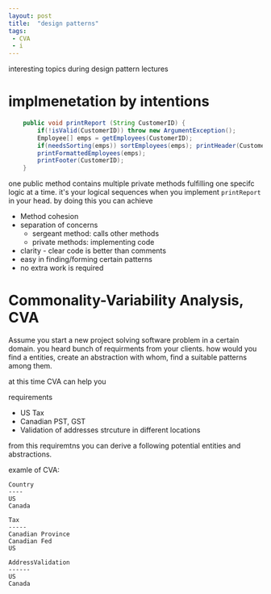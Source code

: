 ```yaml
---
layout: post
title:  "design patterns"
tags:
 - CVA
 - i
---
```


interesting topics during design pattern lectures

# implmenetation by intentions

```java
    public void printReport (String CustomerID) { 
        if(!isValid(CustomerID)) throw new ArgumentException(); 
        Employee[] emps = getEmployees(CustomerID);
        if(needsSorting(emps)) sortEmployees(emps); printHeader(CustomerID);
        printFormattedEmployees(emps);
        printFooter(CustomerID);
    }
```
one public method contains multiple private methods fulfilling one specifc logic at a time. it's your logical sequences when you implement `printReport` in your head. by doing this you can achieve

- Method cohesion
- separation of concerns
    - sergeant method: calls other methods
    - private methods: implementing code
- clarity - clear code is better than comments
- easy in finding/forming certain patterns
- no extra work is required


# Commonality-Variability Analysis, CVA

Assume you start a new project solving software problem in a certain domain. you heard bunch of requirments from your clients. how would you find a entities, create an abstraction with whom, find a suitable patterns among them.

at this time CVA can help you

requirements
- US Tax
- Canadian PST, GST
- Validation of addresses strcuture in different locations

from this requiremtns you can derive a following  potential entities and abstractions.


examle of CVA:
```
Country
----
US
Canada

Tax
-----
Canadian Province
Canadian Fed
US

AddressValidation
------
US
Canada

```

